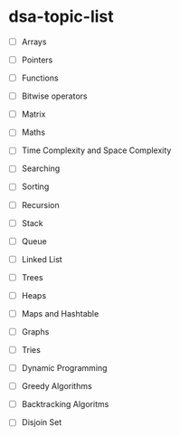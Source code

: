 # dsa-topic-list 


- [ ] Arrays
- [ ] Pointers
- [ ] Functions
- [ ] Bitwise operators
- [ ] Matrix
- [ ] Maths
- [ ] Time Complexity and Space Complexity
- [ ] Searching
- [ ] Sorting
- [ ] Recursion
- [ ] Stack
- [ ] Queue
- [ ] Linked List
- [ ] Trees
- [ ] Heaps
- [ ] Maps and Hashtable
- [ ] Graphs
- [ ] Tries
- [ ] Dynamic Programming
- [ ] Greedy Algorithms
- [ ] Backtracking Algoritms
- [ ] Disjoin Set

